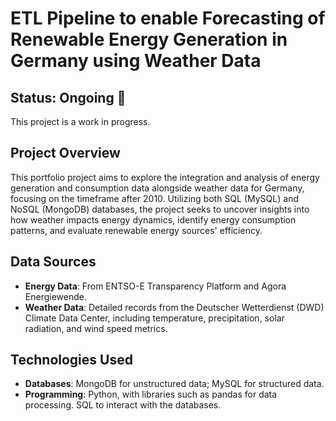 # ETL Pipeline to enable Forecasting of Renewable Energy Generation in Germany using Weather Data


## Status: Ongoing 🚧
This project is a work in progress.

## Project Overview
This portfolio project aims to explore the integration and analysis of energy generation and consumption data alongside weather data for Germany, focusing on the timeframe after 2010. Utilizing both SQL (MySQL) and NoSQL (MongoDB) databases, the project seeks to uncover insights into how weather impacts energy dynamics, identify energy consumption patterns, and evaluate renewable energy sources' efficiency.

## Data Sources
- **Energy Data**: From ENTSO-E Transparency Platform and Agora Energiewende.
- **Weather Data**: Detailed records from the Deutscher Wetterdienst (DWD) Climate Data Center, including temperature, precipitation, solar radiation, and wind speed metrics.

## Technologies Used
- **Databases**: MongoDB for unstructured data; MySQL for structured data.
- **Programming**: Python, with libraries such as pandas for data processing. SQL to interact with the databases.


